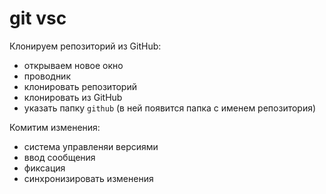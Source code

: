 # git vsc
Клонируем репозиторий из GitHub:
- открываем новое окно
- проводник
- клонировать репозиторий
- клонировать из GitHub
- указать папку `github` (в ней появится папка с именем репозитория)

Комитим изменения:
- система управленяи версиями
- ввод сообщения
- фиксация
- синхронизировать изменения
